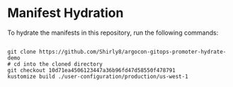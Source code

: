 
# Manifest Hydration

To hydrate the manifests in this repository, run the following commands:

```shell

git clone https://github.com/Shirly8/argocon-gitops-promoter-hydrate-demo
# cd into the cloned directory
git checkout 10d71ea4506123447a36b96fd47d58550f478791
kustomize build ./user-configuration/production/us-west-1
```